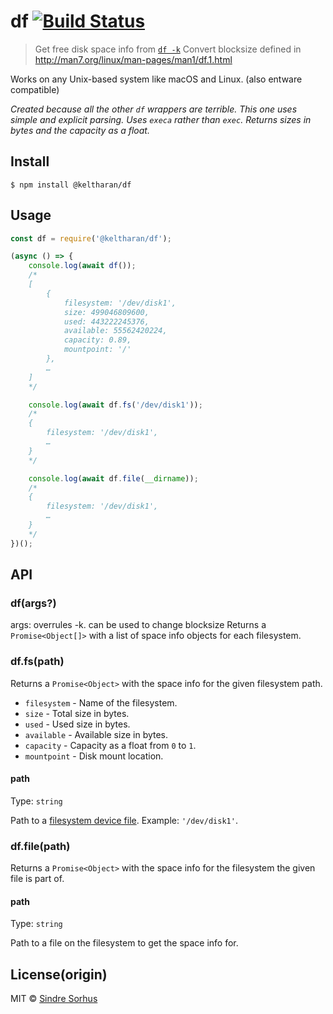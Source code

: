 # df [![Build Status](https://travis-ci.org/sindresorhus/df.svg?branch=master)](https://travis-ci.org/sindresorhus/df)

> Get free disk space info from [`df -k`](https://en.wikipedia.org/wiki/Df_\(Unix\))
Convert blocksize defined in http://man7.org/linux/man-pages/man1/df.1.html

Works on any Unix-based system like macOS and Linux. (also entware compatible)

*Created because all the other `df` wrappers are terrible. This one uses simple and explicit parsing. Uses `execa` rather than `exec`. Returns sizes in bytes and the capacity as a float.*


## Install

```
$ npm install @keltharan/df
```


## Usage

```js
const df = require('@keltharan/df');

(async () => {
	console.log(await df());
	/*
	[
		{
			filesystem: '/dev/disk1',
			size: 499046809600,
			used: 443222245376,
			available: 55562420224,
			capacity: 0.89,
			mountpoint: '/'
		},
		…
	]
	*/

	console.log(await df.fs('/dev/disk1'));
	/*
	{
		filesystem: '/dev/disk1',
		…
	}
	*/

	console.log(await df.file(__dirname));
	/*
	{
		filesystem: '/dev/disk1',
		…
	}
	*/
})();
```


## API

### df(args?)
args: overrules -k. can be used to change blocksize
Returns a `Promise<Object[]>` with a list of space info objects for each filesystem.

### df.fs(path)

Returns a `Promise<Object>` with the space info for the given filesystem path.

- `filesystem` - Name of the filesystem.
- `size` - Total size in bytes.
- `used` - Used size in bytes.
- `available` - Available size in bytes.
- `capacity` - Capacity as a float from `0` to `1`.
- `mountpoint` - Disk mount location.

#### path

Type: `string`

Path to a [filesystem device file](https://en.wikipedia.org/wiki/Device_file). Example: `'/dev/disk1'`.

### df.file(path)

Returns a `Promise<Object>` with the space info for the filesystem the given file is part of.

#### path

Type: `string`

Path to a file on the filesystem to get the space info for.


## License(origin)
MIT © [Sindre Sorhus](https://sindresorhus.com)
